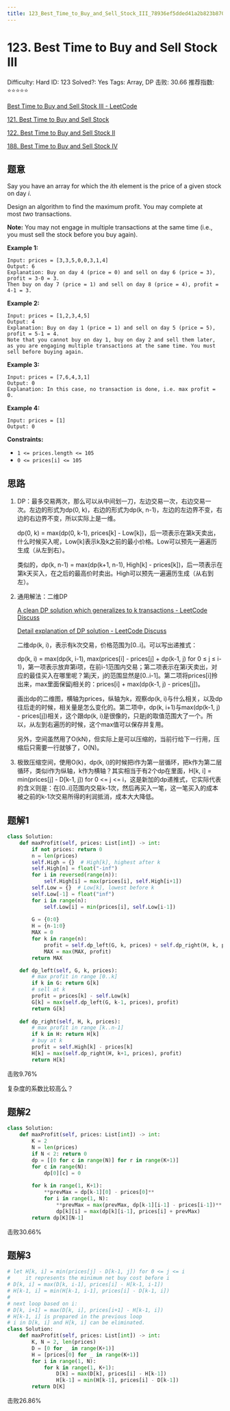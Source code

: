 ```yaml
---
title: 123_Best_Time_to_Buy_and_Sell_Stock_III_78936ef5dded41a2b823b8701723d8e1
---
```


# 123. Best Time to Buy and Sell Stock III

Difficulty: Hard
ID: 123
Solved?: Yes
Tags: Array, DP
击败: 30.66
推荐指数: ⭐⭐⭐⭐⭐

[Best Time to Buy and Sell Stock III - LeetCode](https://leetcode.com/problems/best-time-to-buy-and-sell-stock-iii/)

[121. Best Time to Buy and Sell Stock](121%20Best%20Time%20to%20Buy%20and%20Sell%20Stock%20890ce3059b5e432fa7b456ea20bede12.md) 

[122. Best Time to Buy and Sell Stock II](122%20Best%20Time%20to%20Buy%20and%20Sell%20Stock%20II%20fd0b32a4a77c4ef88dd926030734ad2c.md) 

[188. Best Time to Buy and Sell Stock IV](188%20Best%20Time%20to%20Buy%20and%20Sell%20Stock%20IV%200feac6b9c89546519314b64efea7c888.md) 

## 题意

Say you have an array for which the *i*th element is the price of a given stock on day *i*.

Design an algorithm to find the maximum profit. You may complete at most *two* transactions.

**Note:** You may not engage in multiple transactions at the same time (i.e., you must sell the stock before you buy again).

**Example 1:**

```
Input: prices = [3,3,5,0,0,3,1,4]
Output: 6
Explanation: Buy on day 4 (price = 0) and sell on day 6 (price = 3), profit = 3-0 = 3.
Then buy on day 7 (price = 1) and sell on day 8 (price = 4), profit = 4-1 = 3.
```

**Example 2:**

```
Input: prices = [1,2,3,4,5]
Output: 4
Explanation: Buy on day 1 (price = 1) and sell on day 5 (price = 5), profit = 5-1 = 4.
Note that you cannot buy on day 1, buy on day 2 and sell them later, as you are engaging multiple transactions at the same time. You must sell before buying again.

```

**Example 3:**

```
Input: prices = [7,6,4,3,1]
Output: 0
Explanation: In this case, no transaction is done, i.e. max profit = 0.

```

**Example 4:**

```
Input: prices = [1]
Output: 0

```

**Constraints:**

- `1 <= prices.length <= 105`
- `0 <= prices[i] <= 105`

## 思路

1. DP：最多交易两次，那么可以从中间划一刀，左边交易一次，右边交易一次。左边的形式为dp(0, k)，右边的形式为dp(k, n-1)，左边的左边界不变，右边的右边界不变，所以实际上是一维。
    
    dp(0, k) = max(dp(0, k-1), prices[k] - Low[k])，后一项表示在第k天卖出，什么时候买入呢，Low[k]表示k及k之前的最小价格。Low可以预先一遍遍历生成（从左到右）。
    
    类似的，dp(k, n-1) = max(dp(k+1, n-1), High[k] - prices[k])，后一项表示在第k天买入，在之后的最高价时卖出。High可以预先一遍遍历生成（从右到左）。
    
2. 通用解法：二维DP
    
    [A clean DP solution which generalizes to k transactions - LeetCode Discuss](https://leetcode.com/problems/best-time-to-buy-and-sell-stock-iii/discuss/39608/A-clean-DP-solution-which-generalizes-to-k-transactions)
    
    [Detail explanation of DP solution - LeetCode Discuss](https://leetcode.com/problems/best-time-to-buy-and-sell-stock-iii/discuss/135704/Detail-explanation-of-DP-solution)
    
    二维dp(k, i)，表示有k次交易，价格范围为[0..i]。可以写出递推式：
    
    dp(k, i) = max(dp(k, i-1), max(prices[i] - prices[j] + dp(k-1, j) for 0 ≤ j ≤ i-1)，第一项表示放弃第i项，在前i-1范围内交易；第二项表示在第i天卖出，对应的最佳买入在哪里呢？第j天，j的范围显然是[0..i-1]。第二项将prices[i]拎出来，max里面保留j相关的：prices[i] + max(dp(k-1, j) - prices[j])。
    
    画出dp的二维图，横轴为prices，纵轴为k，观察dp(k, i)与什么相关，以及dp往后走的时候，相关量是怎么变化的。第二项中，dp(k, i+1)与max(dp(k-1, j) - prices[j])相关，这个跟dp(k, i)是很像的，只是j的取值范围大了一个。所以，从左到右遍历的时候，这个max值可以保存并复用。
    
    另外，空间虽然用了O(kN)，但实际上是可以压缩的，当前行给下一行用，压缩后只需要一行就够了，O(N)。
    
3. 极致压缩空间，使用O(k)，dp(k, i)的时候把i作为第一层循环，把k作为第二层循环，类似i作为纵轴，k作为横轴？其实相当于有2个dp在里面，H[k, i] = min(prices[j] - D[k-1, j]) for 0 <= j <= i，这是新加的dp递推式，它实际代表的含义则是：在[0..i]范围内交易k-1次，然后再买入一笔，这一笔买入的成本被之前的k-1次交易所得的利润抵消，成本大大降低。

## 题解1

```python
class Solution:
    def maxProfit(self, prices: List[int]) -> int:
        if not prices: return 0
        n = len(prices)
        self.High = {}  # High[k], highest after k
        self.High[n] = float("-inf")
        for i in reversed(range(n)):
            self.High[i] = max(prices[i], self.High[i+1])
        self.Low = {}  # Low[k], lowest before k
        self.Low[-1] = float("inf")
        for i in range(n):
            self.Low[i] = min(prices[i], self.Low[i-1])
        
        G = {0:0}
        H = {n-1:0}
        MAX = 0
        for k in range(n):
            profit = self.dp_left(G, k, prices) + self.dp_right(H, k, prices)
            MAX = max(MAX, profit)
        return MAX

    def dp_left(self, G, k, prices):
        # max profit in range [0..k]
        if k in G: return G[k]
        # sell at k
        profit = prices[k] - self.Low[k]
        G[k] = max(self.dp_left(G, k-1, prices), profit)
        return G[k]
    
    def dp_right(self, H, k, prices):
        # max profit in range [k..n-1]
        if k in H: return H[k]
        # buy at k
        profit = self.High[k] - prices[k]
        H[k] = max(self.dp_right(H, k+1, prices), profit)
        return H[k]
```

击败9.76%

复杂度的系数比较高么？

## 题解2

```python
class Solution:
    def maxProfit(self, prices: List[int]) -> int:
        K = 2
        N = len(prices)
        if N < 2: return 0
        dp = [[0 for c in range(N)] for r in range(K+1)]
        for c in range(N):
            dp[0][c] = 0
        
        for k in range(1, K+1):
            **prevMax = dp[k-1][0] - prices[0]**
            for i in range(1, N):
                **prevMax = max(prevMax, dp[k-1][i-1] - prices[i-1])**
                dp[k][i] = max(dp[k][i-1], prices[i] + prevMax)
        return dp[K][N-1]
```

击败30.66%

## 题解3

```python
# let H[k, i] = min(prices[j] - D[k-1, j]) for 0 <= j <= i
#     it represents the minimum net buy cost before i 
# D[k, i] = max(D[k, i-1], prices[i] - H[k-1, i-1])
# H[k-1, i] = min(H[k-1, i-1], prices[i] - D[k-1, i])
#
# next loop based on i:
# D[k, i+1] = max(D[k, i], prices[i+1] - H[k-1, i])
# H[k-1, i] is prepared in the previous loop
# i in D[k, i] and H[k, i] can be eliminated.
class Solution:
    def maxProfit(self, prices: List[int]) -> int:
        K, N = 2, len(prices)
        D = [0 for _ in range(K+1)]
        H = [prices[0] for _ in range(K+1)]
        for i in range(1, N):
            for k in range(1, K+1):
                D[k] = max(D[k], prices[i] - H[k-1])
                H[k-1] = min(H[k-1], prices[i] - D[k-1])
        return D[K]
```

击败26.86%